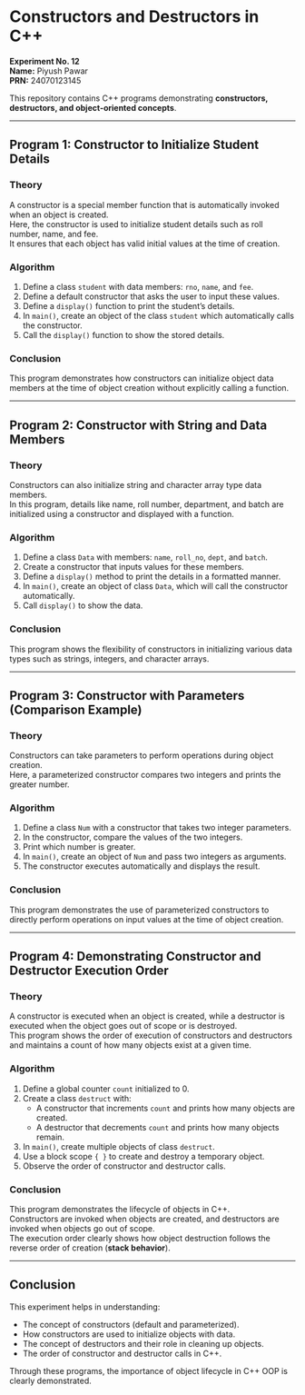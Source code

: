 # Constructors and Destructors in C++

**Experiment No. 12**  
**Name:** Piyush Pawar  
**PRN:** 24070123145  

This repository contains C++ programs demonstrating **constructors, destructors, and object-oriented concepts**.

---

## Program 1: Constructor to Initialize Student Details  

### Theory
A constructor is a special member function that is automatically invoked when an object is created.  
Here, the constructor is used to initialize student details such as roll number, name, and fee.  
It ensures that each object has valid initial values at the time of creation.

### Algorithm
1. Define a class `student` with data members: `rno`, `name`, and `fee`.  
2. Define a default constructor that asks the user to input these values.  
3. Define a `display()` function to print the student’s details.  
4. In `main()`, create an object of the class `student` which automatically calls the constructor.  
5. Call the `display()` function to show the stored details.  

### Conclusion
This program demonstrates how constructors can initialize object data members at the time of object creation without explicitly calling a function.

---

## Program 2: Constructor with String and Data Members  

### Theory
Constructors can also initialize string and character array type data members.  
In this program, details like name, roll number, department, and batch are initialized using a constructor and displayed with a function.

### Algorithm
1. Define a class `Data` with members: `name`, `roll_no`, `dept`, and `batch`.  
2. Create a constructor that inputs values for these members.  
3. Define a `display()` method to print the details in a formatted manner.  
4. In `main()`, create an object of class `Data`, which will call the constructor automatically.  
5. Call `display()` to show the data.  

### Conclusion
This program shows the flexibility of constructors in initializing various data types such as strings, integers, and character arrays.

---

## Program 3: Constructor with Parameters (Comparison Example)  

### Theory
Constructors can take parameters to perform operations during object creation.  
Here, a parameterized constructor compares two integers and prints the greater number.

### Algorithm
1. Define a class `Num` with a constructor that takes two integer parameters.  
2. In the constructor, compare the values of the two integers.  
3. Print which number is greater.  
4. In `main()`, create an object of `Num` and pass two integers as arguments.  
5. The constructor executes automatically and displays the result.  

### Conclusion
This program demonstrates the use of parameterized constructors to directly perform operations on input values at the time of object creation.

---

## Program 4: Demonstrating Constructor and Destructor Execution Order  

### Theory
A constructor is executed when an object is created, while a destructor is executed when the object goes out of scope or is destroyed.  
This program shows the order of execution of constructors and destructors and maintains a count of how many objects exist at a given time.

### Algorithm
1. Define a global counter `count` initialized to 0.  
2. Create a class `destruct` with:  
   - A constructor that increments `count` and prints how many objects are created.  
   - A destructor that decrements `count` and prints how many objects remain.  
3. In `main()`, create multiple objects of class `destruct`.  
4. Use a block scope `{ }` to create and destroy a temporary object.  
5. Observe the order of constructor and destructor calls.  

### Conclusion
This program demonstrates the lifecycle of objects in C++.  
Constructors are invoked when objects are created, and destructors are invoked when objects go out of scope.  
The execution order clearly shows how object destruction follows the reverse order of creation (**stack behavior**).

---

## Conclusion
This experiment helps in understanding:

- The concept of constructors (default and parameterized).  
- How constructors are used to initialize objects with data.  
- The concept of destructors and their role in cleaning up objects.  
- The order of constructor and destructor calls in C++.  

Through these programs, the importance of object lifecycle in C++ OOP is clearly demonstrated.
